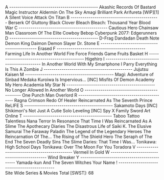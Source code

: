 A ---------------------------------------------
  Akashic Records Of Bastard Magic Instructor
  Aldermin On The Sky
  Amagi Brilliant Park
  Arifureta [WIP][1]
  A Silent Voice
  Attack On Titan
B ---------------------------------------------
  Berserk Of Gluttony
  Black Clover
  Bleach
  Bleach: Thousand Year Blood War
C ---------------------------------------------
  Cautious Hero
  Chainsaw Man
  Classroom Of The Elite
  Cowboy Bebop
  Cyberpunk 2077: Edgerunners
D ---------------------------------------------
  D-Frag
  Dandadan
  Death Note
  Demon King Daimon
  Demon Slayer
  Dr. Stone
E ---------------------------------------------
  Erased
F ---------------------------------------------
  Farming Life In Another World
  Fire Force
  Friends Game
  Fruits Basket
H ---------------------------------------------
  Higehiro
I ---------------------------------------------
  In Another World With My Smartphone
  I Parry Everything
  Is This A Zombie
J ---------------------------------------------
  Jujutsu Kaisen
M ---------------------------------------------
  Magi: Adventure of Sinbad
  Medaka Kuroiwa Is Impervious... [INC]
  Misfits Of Demon Academy
  My Hero Academia
  My Star
N ---------------------------------------------
  No Longer Allowed In Another World
O ---------------------------------------------
  One Punch Man
  Overlord
R ---------------------------------------------
  Ragna Crimson
  Redo Of Healer
  Reincarnated As The Seventh Prince
  ReLIFE
S ---------------------------------------------
  Sakamoto Days [INC]
  Shikimori's Not Just A Cutie
  Solo Leveling [INC]
  Spy X Family
  Sword Art Online
T ---------------------------------------------
  Taboo Tattoo
  Talentless Nana
  Terror In Resonance
  That Time I Was Reincarnated As A Slime
  The Apothecary Diaries
  The Disastrous Life of Saiki K.
  The Elusive Samurai
  The Faraway Paladin
  The Legend of the Legendary Heroes
  The Reincarnation Of The...
  The Rising of The Shield Hero
  The Seraph of The End
  The Seven Deadly Sins
  The Slime Daries: That Time I Was...
  Tonikawa: High School Days
  Tonikawa: Over The Moon For You
  Toradora
V ---------------------------------------------
  Vermeil In Gold
W ---------------------------------------------
  Wind Breaker
Y ---------------------------------------------
  Yamada-kun And The Seven Witches
  Your Name
! ---------------------------------------------  
  Site Wide Series & Movies Total [SWST]: 68
